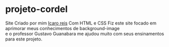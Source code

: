 # projeto-cordel
Site Criado por mim <a href="https://www.linkedin.com/in/%C3%ADcaro-reis-970a1221a/">Icaro reis</a> Com HTML e CSS
Fiz este site focado em aprimorar meus conhecimentos de background-image <br> e o professor Gustavo Guanabara me ajudou muito com seus ensinamentos para este projeto.
